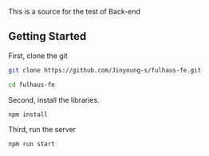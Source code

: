 This is a source for the test of Back-end 

## Getting Started
First, clone the git

```bash
git clone https://github.com/Jinyoung-s/fulhaus-fe.git

cd fulhaus-fe
```

Second, install the libraries.

```bash
npm install
```

Third, run the server
 ```bash
 npm run start
 ```
